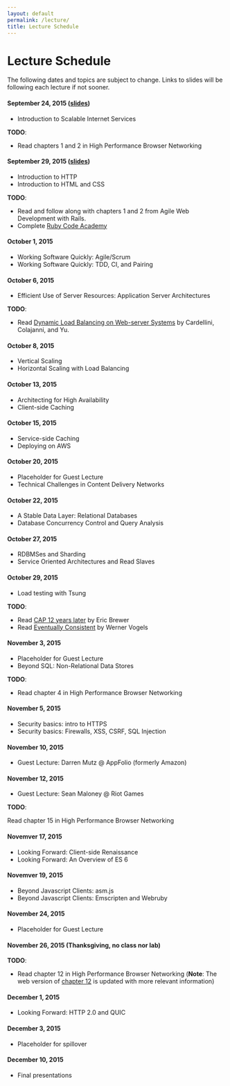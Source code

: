 ```yaml
---
layout: default
permalink: /lecture/
title: Lecture Schedule
---
```


# Lecture Schedule

The following dates and topics are subject to change. Links to slides will be
following each lecture if not sooner.

#### September 24, 2015 ([slides](/slides/01_course_introduction.html))
* Introduction to Scalable Internet Services



__TODO__:

* Read chapters 1 and 2 in High Performance Browser Networking

#### September 29, 2015 ([slides](/slides/02_http_and_html.html))
* Introduction to HTTP
* Introduction to HTML and CSS

__TODO__:

* Read and follow along with chapters 1 and 2 from Agile Web Development with
  Rails.
* Complete [Ruby Code Academy](https://www.codecademy.com/tracks/ruby)

#### October 1, 2015
* Working Software Quickly: Agile/Scrum
* Working Software Quickly: TDD, CI, and Pairing

#### October 6, 2015
* Efficient Use of Server Resources: Application Server Architectures

__TODO__:

* Read
[Dynamic Load Balancing on Web-server Systems](http://www.ics.uci.edu/~cs230/reading/DLB.pdf)
by Cardellini, Colajanni, and Yu.


#### October 8, 2015
* Vertical Scaling
* Horizontal Scaling with Load Balancing

#### October 13, 2015

* Architecting for High Availability
* Client-side Caching

#### October 15, 2015
* Service-side Caching
* Deploying on AWS

#### October 20, 2015
* Placeholder for Guest Lecture
* Technical Challenges in Content Delivery Networks

#### October 22, 2015
* A Stable Data Layer: Relational Databases
* Database Concurrency Control and Query Analysis

#### October 27, 2015
* RDBMSes and Sharding
* Service Oriented Architectures and Read Slaves

#### October 29, 2015
* Load testing with Tsung

__TODO__:

* Read
  [CAP 12 years later](http://www.realtechsupport.org/UB/NP/Numeracy_CAP%2B12Years_2012.pdf)
  by Eric Brewer
* Read
  [Eventually Consistent](http://www.scalableinternetservices.com/slides/vogels.pdf)
  by Werner Vogels


#### November 3, 2015
* Placeholder for Guest Lecture
* Beyond SQL: Non-Relational Data Stores

__TODO__:

* Read chapter 4 in High Performance Browser Networking

#### November 5, 2015
* Security basics: intro to HTTPS
* Security basics: Firewalls, XSS, CSRF, SQL Injection

#### November 10, 2015
* Guest Lecture: Darren Mutz @ AppFolio (formerly Amazon)

#### November 12, 2015
* Guest Lecture: Sean Maloney @ Riot Games

__TODO__:

Read chapter 15 in High Performance Browser Networking

#### Novemver 17, 2015
* Looking Forward: Client-side Renaissance
* Looking Forward: An Overview of ES 6

#### Novemver 19, 2015
* Beyond Javascript Clients: asm.js
* Beyond Javascript Clients: Emscripten and Webruby

#### November 24, 2015
* Placeholder for Guest Lecture

#### November 26, 2015 (Thanksgiving, no class nor lab)

__TODO__:

* Read chapter 12 in High Performance Browser Networking (__Note__: The web
  version of
  [chapter 12](http://chimera.labs.oreilly.com/books/1230000000545/ch12.html)
  is updated with more relevant information)

#### December 1, 2015
* Looking Forward: HTTP 2.0 and QUIC

#### December 3, 2015
* Placeholder for spillover

#### December 10, 2015
* Final presentations
